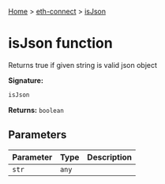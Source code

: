 [Home](./index) &gt; [eth-connect](./eth-connect.md) &gt; [isJson](./eth-connect.isjson.md)

# isJson function

Returns true if given string is valid json object

**Signature:**
```javascript
isJson
```
**Returns:** `boolean`

## Parameters

|  Parameter | Type | Description |
|  --- | --- | --- |
|  `str` | `any` |  |

